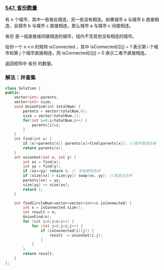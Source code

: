 ### [547. 省份数量](https://leetcode-cn.com/problems/number-of-provinces/)

有 n 个城市，其中一些彼此相连，另一些没有相连。如果城市 a 与城市 b 直接相连，且城市 b 与城市 c 直接相连，那么城市 a 与城市 c 间接相连。

省份 是一组直接或间接相连的城市，组内不含其他没有相连的城市。

给你一个 n x n 的矩阵 isConnected ，其中 isConnected[i][j] = 1 表示第 i 个城市和第 j 个城市直接相连，而 isConnected[i][j] = 0 表示二者不直接相连。

返回矩阵中 省份 的数量。

### 解法：并查集

```cpp
class Solution {
public:
    vector<int> parents;
    vector<int> size;
    void UnionFind(int totalNum) {
        parents = vector(totalNum,0);
        size = vector(totalNum,1);
        for(int i=0;i<totalNum;i++) {
            parents[i]=i;
        }
    }
    int find(int x) {
        if (x!=parents[x]) parents[x]=find(parents[x]); //顺手路径压缩
        return parents[x];
    }
    int unionSet(int x, int y) {
        int xx = find(x);
        int yy = find(y);
        if (xx==yy) return 0; // 没有新的合并
        if (size[xx] > size[yy]) swap(xx, yy); //启发式合并
        parents[xx] = yy;
        size[yy] += size[xx];
        return 1;
    }

    int findCircleNum(vector<vector<int>>& isConnected) {
        int n = isConnected.size();
        int result = n;
        UnionFind(n);
        for (int i=0;i<n;i++) {
            for (int j=0;j<i;j++) {
                if (isConnected[i][j]) {
                    result -= unionSet(i,j);
                }
            }
        }
        return result;
    }
};
```
